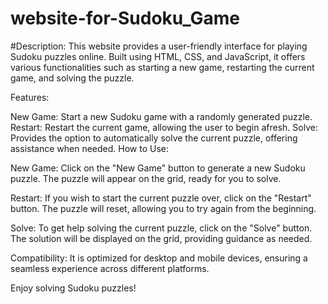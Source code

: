 # website-for-Sudoku_Game

#Description:
This website provides a user-friendly interface for playing Sudoku puzzles online. Built using HTML, CSS, and JavaScript, it offers various functionalities such as starting a new game, restarting the current game, and solving the puzzle.

Features:

New Game: Start a new Sudoku game with a randomly generated puzzle.
Restart: Restart the current game, allowing the user to begin afresh.
Solve: Provides the option to automatically solve the current puzzle, offering assistance when needed.
How to Use:

New Game:
Click on the "New Game" button to generate a new Sudoku puzzle.
The puzzle will appear on the grid, ready for you to solve.

Restart:
If you wish to start the current puzzle over, click on the "Restart" button.
The puzzle will reset, allowing you to try again from the beginning.

Solve:
To get help solving the current puzzle, click on the "Solve" button.
The solution will be displayed on the grid, providing guidance as needed.


Compatibility:
 It is optimized for desktop and mobile devices, ensuring a seamless experience across different platforms.

Enjoy solving Sudoku puzzles!
